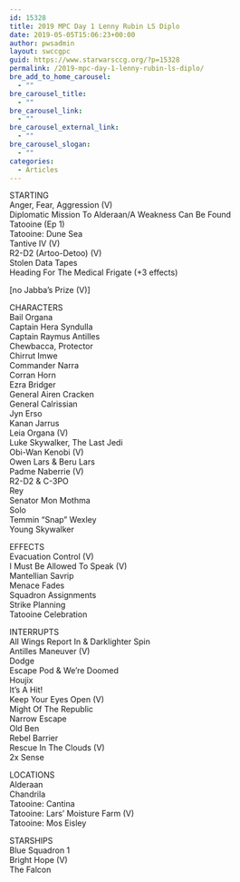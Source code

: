 ```yaml
---
id: 15328
title: 2019 MPC Day 1 Lenny Rubin LS Diplo
date: 2019-05-05T15:06:23+00:00
author: pwsadmin
layout: swccgpc
guid: https://www.starwarsccg.org/?p=15328
permalink: /2019-mpc-day-1-lenny-rubin-ls-diplo/
bre_add_to_home_carousel:
  - ""
bre_carousel_title:
  - ""
bre_carousel_link:
  - ""
bre_carousel_external_link:
  - ""
bre_carousel_slogan:
  - ""
categories:
  - Articles
---
```

  


STARTING  
Anger, Fear, Aggression (V)  
Diplomatic Mission To Alderaan/A Weakness Can Be Found  
Tatooine (Ep 1)  
Tatooine: Dune Sea  
Tantive IV (V)  
R2-D2 (Artoo-Detoo) (V)  
Stolen Data Tapes  
Heading For The Medical Frigate (+3 effects)  


[no Jabba&#8217;s Prize (V)]

CHARACTERS  
Bail Organa  
Captain Hera Syndulla  
Captain Raymus Antilles  
Chewbacca, Protector  
Chirrut Imwe  
Commander Narra  
Corran Horn  
Ezra Bridger  
General Airen Cracken  
General Calrissian  
Jyn Erso  
Kanan Jarrus  
Leia Organa (V)  
Luke Skywalker, The Last Jedi  
Obi-Wan Kenobi (V)  
Owen Lars & Beru Lars  
Padme Naberrie (V)  
R2-D2 & C-3PO  
Rey  
Senator Mon Mothma  
Solo  
Temmin &#8220;Snap&#8221; Wexley  
Young Skywalker

EFFECTS  
Evacuation Control (V)  
I Must Be Allowed To Speak (V)  
Mantellian Savrip  
Menace Fades  
Squadron Assignments  
Strike Planning  
Tatooine Celebration

INTERRUPTS  
All Wings Report In & Darklighter Spin  
Antilles Maneuver (V)  
Dodge  
Escape Pod & We&#8217;re Doomed  
Houjix  
It&#8217;s A Hit!  
Keep Your Eyes Open (V)  
Might Of The Republic  
Narrow Escape  
Old Ben  
Rebel Barrier  
Rescue In The Clouds (V)  
2x Sense

LOCATIONS  
Alderaan  
Chandrila  
Tatooine: Cantina  
Tatooine: Lars&#8217; Moisture Farm (V)  
Tatooine: Mos Eisley

STARSHIPS  
Blue Squadron 1  
Bright Hope (V)&nbsp;  
The Falcon